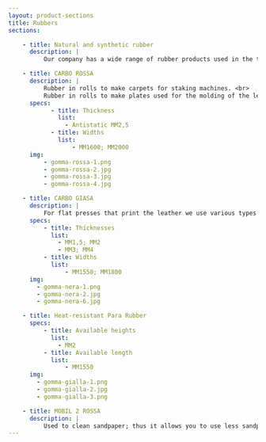 ```yaml
---
layout: product-sections
title: Rubbers
sections:

    - title: Natural and synthetic rubber
      description: |
          Our company has a wide range of rubber products used in the tanning industry.

    - title: CARBO ROSSA
      description: |
          Rubber in rolls to make carpets for staking machines. <br>
          Rubber in rolls to make plates used for the molding of the leather in order to protect the felt and to create special printing effects.
      specs:
            - title: Thickness
              list:
                - Antistatic MM2,5
            - title: Widths
              list:
                  - MM1600; MM2000
      img:
          - gomma-rossa-1.png
          - gomma-rossa-2.jpg
          - gomma-rossa-3.jpg
          - gomma-rossa-4.jpg

    - title: CARBO GIASA
      description: |
          For flat presses that print the leather we use various types of rubber, both natural and synthetic. Available in various compounds and in various thicknesses, depending on the type of leather to be processed, from the design of the plate, according to the needs of the customer. Among these we have the original Carboten anti-static plate, heat-resistant and anti-solvent, resistant to high temperatures and pressures.
      specs:
          - title: Thicknesses
            list:
              - MM1,5; MM2
              - MM3; MM4
          - title: Widths
            list:
                - MM1550; MM1800
      img:
        - gomma-nera-1.png
        - gomma-nera-2.jpg
        - gomma-nera-6.jpg

    - title: Heat-resistant Para Rubber
      specs:
          - title: Available heights
            list:
              - MM2
          - title: Available length
            list:
                - MM1550
      img:
        - gomma-gialla-1.png
        - gomma-gialla-2.jpg
        - gomma-gialla-3.png

    - title: MOBIL 2 ROSSA
      description: |
          Used to clean sandpaper; thus it allows you to use less sandpaper.
---
```


